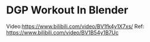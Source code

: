 # DGP Workout In Blender
Video:https://www.bilibili.com/video/BV1fk4y1X7xs/
Ref: https://www.bilibili.com/video/BV1B54y1B7Uc

